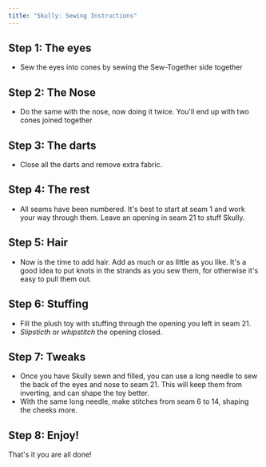 ```yaml
---
title: "Skully: Sewing Instructions"
---
```


## Step 1: The eyes

- Sew the eyes into cones by sewing the Sew-Together side together

## Step 2: The Nose

- Do the same with the nose, now doing it twice. You'll end up with two cones joined together

## Step 3: The darts

- Close all the darts and remove extra fabric. 

## Step 4: The rest

- All seams have been numbered. It's best to start at seam 1 and work your way through them. Leave an opening in seam 21 to stuff Skully.

## Step 5: Hair

- Now is the time to add hair. Add as much or as little as you like. It's a good idea to put knots in the strands as you sew them, for otherwise it's easy to pull them out.

## Step 6: Stuffing

- Fill the plush toy with stuffing through the opening you left in seam 21.
- _Slipsticth_ or _whipstitch_ the opening closed.

## Step 7: Tweaks

- Once you have Skully sewn and filled, you can use a long needle to sew the back of the eyes and nose to seam 21. This will keep them from inverting, and can shape the toy better. 
- With the same long needle, make stitches from seam 6 to 14, shaping the cheeks more.

## Step 8: Enjoy!

That's it you are all done!
